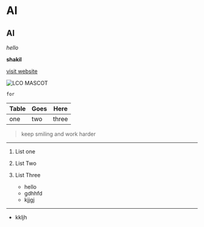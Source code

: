 # AI
## AI


_hello_

**shakil**

[visit website]( https://github.com/Shakil-1501/TSAI/ )

![LCO MASCOT](https://learncodeonline.in/mascot.png "LCO")

`for`

| Table | Goes | Here |
|---|---|---|
|one|two|three|

> keep smiling and work harder
---
1.  List one

1.  List Two

2.  List Three
    * hello
    * gdhhfd
    - kjjgj
    
***    
    
* kkljh    
